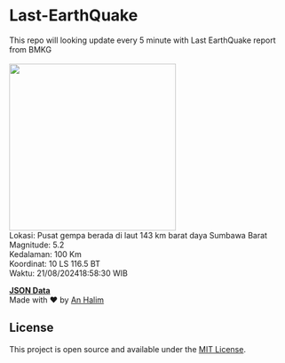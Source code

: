 # Last-EarthQuake
This repo will looking update every 5 minute with Last EarthQuake report from BMKG
<br>
<br>
<img src="https://static.bmkg.go.id/20240821185830.mmi.jpg" width="300"/>
<br>
Lokasi: Pusat gempa berada di laut 143 km barat daya Sumbawa Barat <br>
Magnitude: 5.2 <br>
Kedalaman: 100 Km <br>
Koordinat: 10 LS 116.5 BT <br>
Waktu: 21/08/202418:58:30 WIB <br>

<a href="./data/data.json">**JSON Data**</a>
<br>
Made with ❤️ by <a href="https://github.com/an-halim">An Halim</a>
## License

This project is open source and available under the [MIT License](LICENSE).
